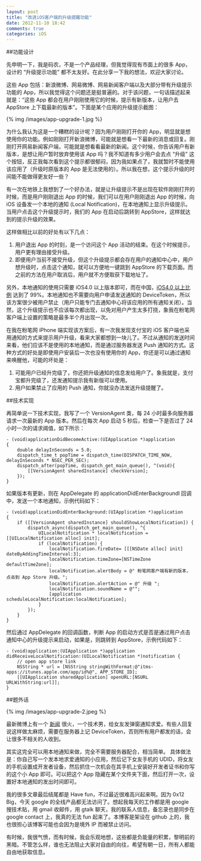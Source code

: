 ```yaml
---
layout: post
title: "改进iOS客户端的升级提醒功能"
date: 2012-11-10 18:42
comments: true
categories: iOS
---
```


##功能设计

先申明一下，我是码农，不是一个产品经理，但我觉得现有市面上的很多 App，设计的 “升级提示功能” 都不太友好。在此分享一下我的想法，欢迎大家讨论。

这些 App 包括：新浪微博、网易微博、网易新闻客户端以及大部分带有升级提示功能的 App，所以我觉得这个问题还是挺普遍的。对于该问题，一句话描述起来就是：“这些 App 都会在用户刚刚使用它的时候，提示有新版本，让用户去 AppStore 上下载最新的版本”。下面是某个应用的升级提示截图：

{% img /images/app-upgrade-1.jpg %}

为什么我认为这是一个糟糕的设计呢？因为用户刚刚打开你的 App，明显就是想使用你的功能。例如刚刚打开新浪微博，可能就是想看一下最新的消息或回复。刚刚打开网易新闻客户端，可能就是想看看最新的新闻。这个时候，你告诉用户有新版本，是想让用户暂时放弃使用该 App 吗？我不知道有多少用户会去点 “升级” 这个按钮，反正我每次看到这个提示都很郁闷，因为我如果点了，我就暂时不能使用该应用了（升级时原版本的 App 是无法使用的）。所以我在想，这个提示升级的时间能不能做得更友好一些？

<!-- more -->

有一次在地铁上我想到了一个好办法，就是让升级提示不是出现在软件刚刚打开的时候，而是用户刚刚退出 App 的时候，我们可以在用户刚刚退出 App 的时候，向 iOS 设备发一个本地的通知 (Local Notification)，在本地通知上显示升级提示。当用户点击这个升级提示时，我们的 App 在启动后跳转到 AppStore，这样就达到的提示升级的效果。

这样做相比以前的好处有以下几点：

 1. 用户退出 App 的时刻，是一个访问这个 App 活动的结束。在这个时候提示，用户更有理由接受升级。
 2. 即便用户当前不接受升级，但这个升级提示都会存在用户的通知中心中，用户想升级时，点击这个通知，就可以方便地一键跳到 AppStore 的下载页面。而之前的方法在用户取消后，用户就不方便取获下载地址了。

另外，本地通知的使用只需要 iOS4.0 以上版本即可，而在中国，[iOS4.0 以上比例](http://www.zhihu.com/question/20267080) 达到了 99%。本地通知也不需要向用户申请发送通知的 DeviceToken，所以该方案很少被用户禁止（用户只能专门去通知中心将该应用的所有通知关闭）。当然，这个升级提示也不应该每次都出现，以免对用户产生太多打挠，象我在粉笔网客户端上设置的策略是最多半个月出现一次。

在我在粉笔网 iPhone 端实现该方案后，有一次我发现支付宝的 iOS 客户端也采用通知的方式来提示用户升级，看来大家都想到一块儿了。不过从通知的发送时间来看，他们应该不是使用的本地通知，而是通过服务器发送 Push 通知的方式。这种方式的好处是即使用户安装后一次也没有使用你的 App，你还是可以通过通知来唤醒他，可能的坏处是：

 1. 可能用户已经升完级了，你还把升级通知的信息发给用户了。象我就是，支付宝都升完级了，还发通知提示我有新版可以使用。
 2. 用户如果禁止了应用的 Push 通知，你就没办法发送升级提醒了。


##技术实现

再简单说一下技术实现，我写了一个 VersionAgent 类，每 24 小时最多向服务器请求一次最新的 App 版本。然后在每次 App 启动 5 秒后，检查一下是否过了 24 小时一次的请求阈值，如下所示：

``` objc
- (void)applicationDidBecomeActive:(UIApplication *)application
{
    double delayInSeconds = 5.0;
    dispatch_time_t popTime = dispatch_time(DISPATCH_TIME_NOW, delayInSeconds * NSEC_PER_SEC);
    dispatch_after(popTime, dispatch_get_main_queue(), ^(void){
        [[VersionAgent sharedInstance] checkVersion];
    });
}

```


如果版本有更新，则在 AppDelegate 的 applicationDidEnterBackgroundl 回调中，发送一个本地通知，示例代码如下：

``` objc
- (void)applicationDidEnterBackground:(UIApplication *)application
{
    if ([[VersionAgent sharedInstance] shouldShowLocalNotification]) {
        dispatch_async(dispatch_get_main_queue(), ^{
            UILocalNotification * localNotification = [[UILocalNotification alloc] init];
            if (localNotification) {
                localNotification.fireDate= [[[NSDate alloc] init] dateByAddingTimeInterval:3];
                localNotification.timeZone=[NSTimeZone defaultTimeZone];
                localNotification.alertBody = @" 粉笔网客户端有新的版本，点击到 App Store 升级。";
                localNotification.alertAction = @" 升级 ";
                localNotification.soundName = @"";
                [application scheduleLocalNotification:localNotification];
            }
        });
    }
}
```

然后通过 AppDelegate 的回调函数，判断 App 的启动方式是否是通过用户点击通知中心的升级提示来启动，如果是，则跳转到 AppStore，示例代码如下：

``` objc
- (void)application:(UIApplication *)application didReceiveLocalNotification:(UILocalNotification *)notification {
    // open app store link
    NSString * url = [NSString stringWithFormat:@"itms-apps://itunes.apple.com/app/id%@", APP_STORE_ID];
    [[UIApplication sharedApplication] openURL:[NSURL URLWithString:url]];
}

```

##题外话

{% img /images/app-upgrade-2.jpeg %}

最新微博上有一个 [新闻](http://www.chinanews.com/sh/2012/11-09/4315347.shtml?utm_source=bshare&utm_campaign=bshare&utm_medium=sinaminiblog#bsh-24-154760667) 很火，一个技术男，给女友发弹窗通知求爱。有些人回复说这样做太麻烦，需要在服务器上记 DeviceToken，否则所有用户都发的话，会让很多不相关的人收到。

其实这完全可以用本地通知来做，完全不需要服务器配合，相当简单。
具体做法是：你自己写一个发本地求爱通知的小应用，然后记下女友手机的 UDID，将女友的手机设置成开发者设备，然后抓住一次机会在其手机上安装好开发者证书和你写的这个小 App 即可。可以把这个 App 隐藏在某个文件夹下面，然后打开一次，设置好本地通知的发出时间即可。

我的很多文章最后结尾都是 Have fun，不过最近很难高兴起来啊。因为 0x12 Big，今天 google 的全线产品都无法访问了。想起我每天的工作都是用 google 搜技术贴，用 gmail 收邮件，用 gtalk 聊天，我的联系人信息，备忘录也是同步在 google contact 上，我真的无法 fun 起来了。本博客是架设在 github 上的，我也很担心该博客可能也会因为是境外 IP 而被禁止访问。

有时候，我很气愤，而有时候，我会乐观地想，这些都是负能量的积累，黎明前的黑暗。不管怎么样，谁也无法阻止大家对自由的向往，希望有朝一日，所有人都能自由地获取信息。



